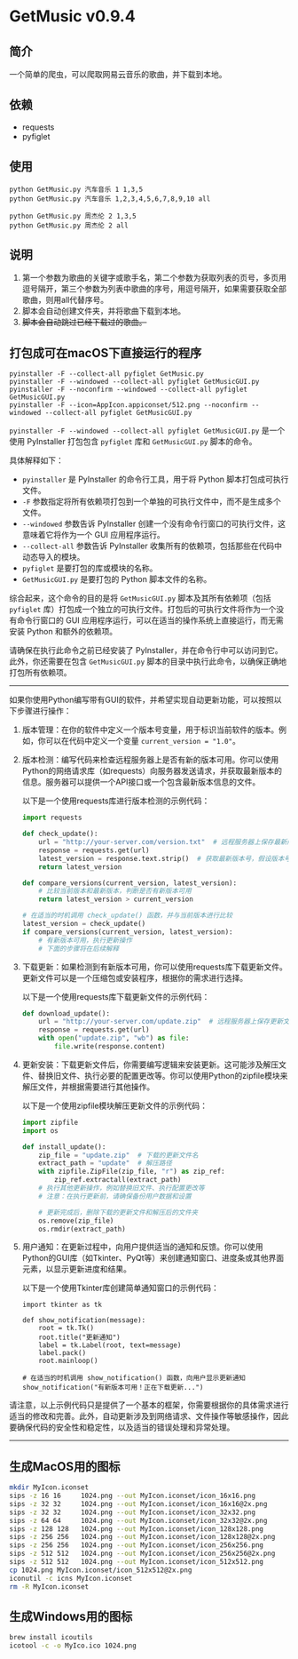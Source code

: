 # GetMusic v0.9.4
## 简介
一个简单的爬虫，可以爬取网易云音乐的歌曲，并下载到本地。

## 依赖
* requests
* pyfiglet

## 使用
``` 
python GetMusic.py 汽车音乐 1 1,3,5
python GetMusic.py 汽车音乐 1,2,3,4,5,6,7,8,9,10 all

python GetMusic.py 周杰伦 2 1,3,5
python GetMusic.py 周杰伦 2 all
``` 

## 说明
1. 第一个参数为歌曲的关键字或歌手名，第二个参数为获取列表的页号，多页用逗号隔开，第三个参数为列表中歌曲的序号，用逗号隔开，如果需要获取全部歌曲，则用all代替序号。
2. 脚本会自动创建文件夹，并将歌曲下载到本地。
3. ~~脚本会自动跳过已经下载过的歌曲。~~

## 打包成可在macOS下直接运行的程序
```shell
pyinstaller -F --collect-all pyfiglet GetMusic.py 
pyinstaller -F --windowed --collect-all pyfiglet GetMusicGUI.py
pyinstaller -F --noconfirm --windowed --collect-all pyfiglet GetMusicGUI.py
pyinstaller -F --icon=AppIcon.appiconset/512.png --noconfirm --windowed --collect-all pyfiglet GetMusicGUI.py
```

`pyinstaller -F --windowed --collect-all pyfiglet GetMusicGUI.py` 是一个使用 PyInstaller 打包包含 `pyfiglet` 库和 `GetMusicGUI.py` 脚本的命令。

具体解释如下：

- `pyinstaller` 是 PyInstaller 的命令行工具，用于将 Python 脚本打包成可执行文件。
- `-F` 参数指定将所有依赖项打包到一个单独的可执行文件中，而不是生成多个文件。
- `--windowed` 参数告诉 PyInstaller 创建一个没有命令行窗口的可执行文件，这意味着它将作为一个 GUI 应用程序运行。
- `--collect-all` 参数告诉 PyInstaller 收集所有的依赖项，包括那些在代码中动态导入的模块。
- `pyfiglet` 是要打包的库或模块的名称。
- `GetMusicGUI.py` 是要打包的 Python 脚本文件的名称。

综合起来，这个命令的目的是将 `GetMusicGUI.py` 脚本及其所有依赖项（包括 `pyfiglet` 库）打包成一个独立的可执行文件。打包后的可执行文件将作为一个没有命令行窗口的 GUI 应用程序运行，可以在适当的操作系统上直接运行，而无需安装 Python 和额外的依赖项。

请确保在执行此命令之前已经安装了 PyInstaller，并在命令行中可以访问到它。此外，你还需要在包含 `GetMusicGUI.py` 脚本的目录中执行此命令，以确保正确地打包所有依赖项。

---

如果你使用Python编写带有GUI的软件，并希望实现自动更新功能，可以按照以下步骤进行操作：

1. 版本管理：在你的软件中定义一个版本号变量，用于标识当前软件的版本。例如，你可以在代码中定义一个变量 `current_version = "1.0"`。

2. 版本检测：编写代码来检查远程服务器上是否有新的版本可用。你可以使用Python的网络请求库（如requests）向服务器发送请求，并获取最新版本的信息。服务器可以提供一个API接口或一个包含最新版本信息的文件。

    以下是一个使用requests库进行版本检测的示例代码：
    ```python
    import requests
    
    def check_update():
        url = "http://your-server.com/version.txt"  # 远程服务器上保存最新版本信息的文件URL
        response = requests.get(url)
        latest_version = response.text.strip()  # 获取最新版本号，假设版本号以文本形式保存在文件中
        return latest_version
    
    def compare_versions(current_version, latest_version):
        # 比较当前版本和最新版本，判断是否有新版本可用
        return latest_version > current_version
    
    # 在适当的时机调用 check_update() 函数，并与当前版本进行比较
    latest_version = check_update()
    if compare_versions(current_version, latest_version):
        # 有新版本可用，执行更新操作
        # 下面的步骤将在后续解释
    ```
3. 下载更新：如果检测到有新版本可用，你可以使用requests库下载更新文件。更新文件可以是一个压缩包或安装程序，根据你的需求进行选择。

    以下是一个使用requests库下载更新文件的示例代码：
    ```python
    def download_update():
        url = "http://your-server.com/update.zip"  # 远程服务器上保存更新文件的URL
        response = requests.get(url)
        with open("update.zip", "wb") as file:
            file.write(response.content)
    ```
4. 更新安装：下载更新文件后，你需要编写逻辑来安装更新。这可能涉及解压文件、替换旧文件、执行必要的配置更改等。你可以使用Python的zipfile模块来解压文件，并根据需要进行其他操作。

    以下是一个使用zipfile模块解压更新文件的示例代码：
    ```python
    import zipfile
    import os
    
    def install_update():
        zip_file = "update.zip"  # 下载的更新文件名
        extract_path = "update"  # 解压路径
        with zipfile.ZipFile(zip_file, "r") as zip_ref:
            zip_ref.extractall(extract_path)
        # 执行其他更新操作，例如替换旧文件、执行配置更改等
        # 注意：在执行更新前，请确保备份用户数据和设置
    
        # 更新完成后，删除下载的更新文件和解压后的文件夹
        os.remove(zip_file)
        os.rmdir(extract_path)
    ```
5. 用户通知：在更新过程中，向用户提供适当的通知和反馈。你可以使用Python的GUI库（如Tkinter、PyQt等）来创建通知窗口、进度条或其他界面元素，以显示更新进度和结果。

    以下是一个使用Tkinter库创建简单通知窗口的示例代码：
    ```
    import tkinter as tk
    
    def show_notification(message):
        root = tk.Tk()
        root.title("更新通知")
        label = tk.Label(root, text=message)
        label.pack()
        root.mainloop()
    
    # 在适当的时机调用 show_notification() 函数，向用户显示更新通知
    show_notification("有新版本可用！正在下载更新...")
    ```
请注意，以上示例代码只是提供了一个基本的框架，你需要根据你的具体需求进行适当的修改和完善。此外，自动更新涉及到网络请求、文件操作等敏感操作，因此要确保代码的安全性和稳定性，以及适当的错误处理和异常处理。

---

## 生成MacOS用的图标

```bash
mkdir MyIcon.iconset
sips -z 16 16     1024.png --out MyIcon.iconset/icon_16x16.png
sips -z 32 32     1024.png --out MyIcon.iconset/icon_16x16@2x.png
sips -z 32 32     1024.png --out MyIcon.iconset/icon_32x32.png
sips -z 64 64     1024.png --out MyIcon.iconset/icon_32x32@2x.png
sips -z 128 128   1024.png --out MyIcon.iconset/icon_128x128.png
sips -z 256 256   1024.png --out MyIcon.iconset/icon_128x128@2x.png
sips -z 256 256   1024.png --out MyIcon.iconset/icon_256x256.png
sips -z 512 512   1024.png --out MyIcon.iconset/icon_256x256@2x.png
sips -z 512 512   1024.png --out MyIcon.iconset/icon_512x512.png
cp 1024.png MyIcon.iconset/icon_512x512@2x.png
iconutil -c icns MyIcon.iconset
rm -R MyIcon.iconset
```

## 生成Windows用的图标

```bash
brew install icoutils
icotool -c -o MyIco.ico 1024.png
```
